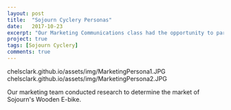 ```yaml
---
layout: post
title:  "Sojourn Cyclery Personas"
date:   2017-10-23
excerpt: "Our Marketing Communications class had the opportunity to partner with Sojourn Cyclery to identify the market for the Sojourn's Wooden E-bike. These are the personas I created."
project: true
tags: [Sojourn Cyclery]
comments: true
---
```

chelsclark.github.io/assets/img/MarketingPersona1.JPG
chelsclark.github.io/assets/img/MarketingPersona2.JPG

Our marketing team conducted research to determine the market of Sojourn's Wooden E-bike. 
